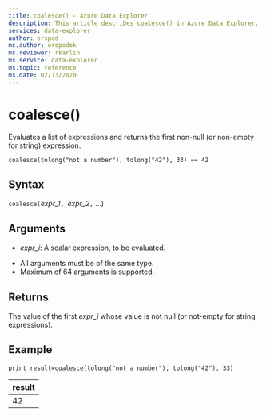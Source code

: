 ```yaml
---
title: coalesce() - Azure Data Explorer
description: This article describes coalesce() in Azure Data Explorer.
services: data-explorer
author: orspod
ms.author: orspodek
ms.reviewer: rkarlin
ms.service: data-explorer
ms.topic: reference
ms.date: 02/13/2020
---
```

# coalesce()

Evaluates a list of expressions and returns the first non-null (or non-empty for string) expression.

```kusto
coalesce(tolong("not a number"), tolong("42"), 33) == 42
```

## Syntax

`coalesce(`*expr_1*`, `*expr_2*`,` ...)

## Arguments

* *expr_i*: A scalar expression, to be evaluated.
- All arguments must be of the same type.
- Maximum of 64 arguments is supported.


## Returns

The value of the first *expr_i* whose value is not null (or not-empty for string expressions).

## Example

<!-- csl: https://help.kusto.windows.net/Samples  -->
```kusto
print result=coalesce(tolong("not a number"), tolong("42"), 33)
```

|result|
|---|
|42|
